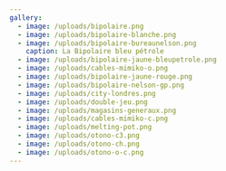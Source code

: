 ```yaml
---
gallery:
  - image: /uploads/bipolaire.png
  - image: /uploads/bipolaire-blanche.png
  - image: /uploads/bipolaire-bureaunelson.png
    caption: La Bipolaire bleu pétrole
  - image: /uploads/bipolaire-jaune-bleupetrole.png
  - image: /uploads/cables-mimiko-o.png
  - image: /uploads/bipolaire-jaune-rouge.png
  - image: /uploads/bipolaire-nelson-gp.png
  - image: /uploads/city-londres.png
  - image: /uploads/double-jeu.png
  - image: /uploads/magasins-generaux.png
  - image: /uploads/cables-mimiko-c.png
  - image: /uploads/melting-pot.png
  - image: /uploads/otono-c3.png
  - image: /uploads/otono-ch.png
  - image: /uploads/otono-o-c.png
---
```


